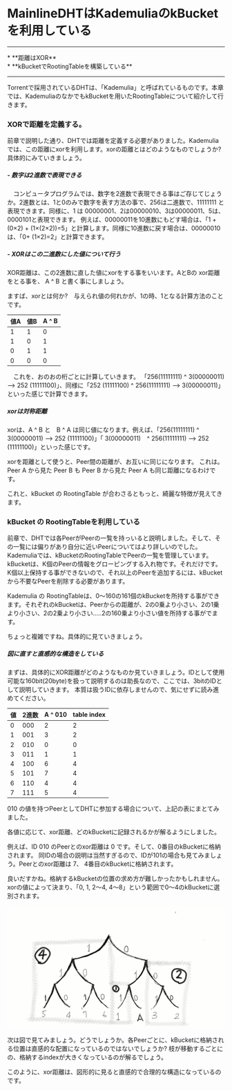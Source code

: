 # MainlineDHTはKademuliaのkBucketを利用している
<hr>
* **距離はXOR**
<br>
* **kBucketでRootingTableを構築している**
<br>

<hr>

 Torrentで採用されているDHTは、「Kademulia」と呼ばれているものです。本章では、KademuliaのなかでもkBucketを用いたRootingTableについて紹介して行きます。
 
###  XORで距離を定義する。
 前章で説明した通り、DHTでは距離を定義する必要がありました。Kademuliaでは、この距離にxorを利用します。xorの距離とはどのようなものでしょうか?具体的にみていきましょう。
##### - 数字は2進数で表現できる
　コンピュータプログラムでは、数字を2進数で表現できる事はご存じてじょうか。2進数とは、1と0のみで数字を表す方法の事で、256は二進数で、11111111 と表現できます。同様に、1 は 00000001、2は00000010、3は00000011、5は、0000101と表現できます。
 例えば、00000011を10進数にもどす場合は、「1 + (0×2) + (1×(2×2))=5」と計算します。同様に10進数に戻す場合は、00000010は、「0+ (1×2)=2」と計算できます。
 
##### - XORはこの二進数にした値について行う
 XOR距離は、この2進数に直した値にxorをする事をいいます。AとBの xor距離をとる事を、 A ^ B と書く事にしましょう。
 
 ますば、xorとは何か?　与えられ値の何れかが、1の時、1となる計算方法のことです。
 
| 値A | 値B | A ^ B |
| -- | -- |-- |
| 1  |  1 | 0 |
| 1  |  0 | 1 |
| 0  | 1  | 1 |
| 0  | 0  | 0 |

　これを、おのおの桁ごとに計算していきます。
「256(11111111) ^ 3(00000011) --> 252 (11111100)」、同様に「252 (11111100) ^ 256(11111111) --> 3(00000011)」といった感じで計算できます。


##### xorは対称距離
xorは、A ^ B と　B ^ A は同じ値になります。例えば、「256(11111111) ^ 3(00000011) --> 252 (11111100)」「 3(00000011)　^ 256(11111111) --> 252 (11111100)」といった感じです。

xorを距離として使うと、Peer間の距離が、お互いに同じになります。
これは。 Peer A から見た Peer B も Peer B から見た Peer A も同じ距離になるわけです。

これと、kBucket の RootingTable が合わさるともっと、綺麗な特徴が見えてきます。


### kBucket の RootingTableを利用している
前章で、DHTでは各PeerがPeerの一覧を持っいると説明しました。そして、その一覧には偏りがあり自分に近いPeerについてはより詳しいのでした。Kademuliaでは、kBucketのRootingTableでPeerの一覧を管理しています。
kBucketは、K個のPeerの情報をグローピングする入れ物です。それだけです。K個以上保持する事ができないので、それ以上のPeerを追加するには、kBucketから不要なPeerを削除する必要があります。

Kademulia の RootingTableは、0〜160の161個のkBucketを所持する事ができます。それぞれのkBucketは、Peerからの距離が、2の0乗より小さい、2の1乗より小さい、2の2乗より小さい.....2の160乗より小さい値を所持する事がでます。

ちょっと複雑ですね。具体的に見ていきましょう。

##### 図に直すと直感的な構造をしている
まずは、具体的にXOR距離がどのようなものか見ていきましょう。IDとして使用可能な160bit(20byte)を扱って説明するのは助長なので、ここでは、3bitのIDとして説明していきます。
本質は扱うIDに依存しませんので、気にせずに読み進めてください。


|値 | 2進数 | A ^ 010 | table index|
| -- | ---- |-------- |----------- |
| 0  | 000  | 2       | 2          |
| 1  | 001  | 3       | 2          |
| 2  | 010  | 0       | 0          |
| 3  | 011  | 1       | 1          |
| 4  | 100  | 6       | 4          |
| 5  | 101  | 7       | 4          |
| 6  | 110  | 4       | 4          |
| 7  | 111  | 5       | 4          |

010 の値を持つPeerとしてDHTに参加する場合について、上記の表にまとてみました。

各値に応じて、xor距離、どのkBucketに記録されるかが解るようにしました。

例えば、ID 010 のPeerとのxor距離は 0 です。そして、0番目のkBucketに格納されます。
同IDの場合の説明は当然すぎるので、IDが101の場合も見てみましょう。Peerとのxor距離は 7、 4番目のkBucketに格納されます。

良いだすかね。格納するkBucketの位置の求め方が難しかったかもしれません。xorの値によって決まり、「0, 1, 2〜4, 4〜8」という範囲で0〜4のkBucketに選別されます。


![](a002.png)

次は図で見てみましょう。どうでしょうか。各Peerごとに、kBucketに格納される位置は直感的な配置になっているのではないでしょうか?
枝が移動するごとにの、格納するindexが大きくなっているのが解るでしょう。

このように、xor距離は、図形的に見ると直感的で合理的な構造になっているのです。















